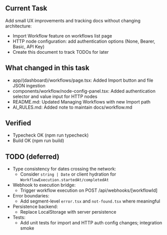 ## Current Task

Add small UX improvements and tracking docs without changing architecture:

- Import Workflow feature on workflows list page
- HTTP node configuration: add authentication options (None, Bearer, Basic, API Key)
- Create this document to track TODOs for later

## What changed in this task

- app/(dashboard)/workflows/page.tsx: Added Import button and file JSON ingestion
- components/workflow/node-config-panel.tsx: Added authentication selector and value input for HTTP nodes
- README.md: Updated Managing Workflows with new Import path
- AI_RULES.md: Added note to maintain docs/workflow.md

## Verified

- Typecheck OK (npm run typecheck)
- Build OK (npm run build)

## TODO (deferred)

- Type consistency for dates crossing the network:
  - Consider `string | Date` or client hydration for `WorkflowExecution.startedAt/completedAt`
- Webhook to execution bridge:
  - Trigger workflow execution on POST /api/webhooks/[workflowId]
- Error boundaries:
  - Add segment-level `error.tsx` and `not-found.tsx` where meaningful
- Persistence backend:
  - Replace LocalStorage with server persistence
- Tests:
  - Add unit tests for import and HTTP auth config changes; integration smoke


